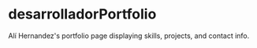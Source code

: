 # desarrolladorPortfolio
Alí Hernandez's portfolio page displaying skills, projects, and contact info.
